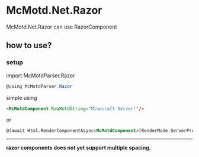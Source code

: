 # McMotd.Net.Razor


McMotd.Net.Razor can use RazorComponent  
## how to use?
### setup
import McMotdParser.Razor
```csharp
@using McMotdParser.Razor
```

simple using
```html
<McMotdComponent RawMotdString="Minecraft Server!"/>
```
or
```html
@(await Html.RenderComponentAsync<McMotdComponent>(RenderMode.ServerPrerendered, new { RawMotdString = "Minecraft Server!"} ))
```
---
**razor components does not yet support multiple spacing.**  
